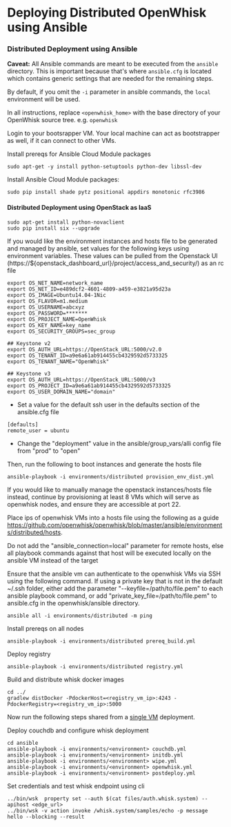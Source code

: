 Deploying Distributed OpenWhisk using Ansible
=========

### Distributed Deployment using Ansible
**Caveat:** All Ansible commands are meant to be executed from the `ansible` directory.
This is important because that's where `ansible.cfg` is located which contains generic settings that are needed for the remaining steps.

By default, if you omit the `-i` parameter in ansible commands, the `local` environment will be used.

In all instructions, replace `<openwhisk_home>` with the base directory of your OpenWhisk source tree. e.g. `openwhisk`

Login to your bootsrapper VM. Your local machine can act as bootstrapper as well, if it can connect to other VMs.

Install prereqs for Ansible Cloud Module packages
```
sudo apt-get -y install python-setuptools python-dev libssl-dev
```

Install Ansible Cloud Module packages:
```
sudo pip install shade pytz positional appdirs monotonic rfc3986
```

#### Distributed Deployment using OpenStack as IaaS 

```
sudo apt-get install python-novaclient
sudo pip install six --upgrade
```
If you would like the environment instances and hosts file to be generated and managed by ansible, set values for the following keys using environment variables. These values can be pulled from the Openstack UI (https://${openstack_dashboard_url}/project/access_and_security/) as an rc file

```
export OS_NET_NAME=network_name
export OS_NET_ID=e489dcf2-4601-4809-a459-e3821a95d23a
export OS_IMAGE=Ubuntu14.04-1Nic
export OS_FLAVOR=m1.medium
export OS_USERNAME=abcxyz
export OS_PASSWORD=*******
export OS_PROJECT_NAME=OpenWhisk
export OS_KEY_NAME=key_name
export OS_SECURITY_GROUPS=sec_group

## Keystone v2
export OS_AUTH_URL=https://OpenStack_URL:5000/v2.0
export OS_TENANT_ID=a9e6a61ab914455cb4329592d5733325
export OS_TENANT_NAME="OpenWhisk"

## Keystone v3
export OS_AUTH_URL=https://OpenStack_URL:5000/v3
export OS_PROJECT_ID=a9e6a61ab914455cb4329592d5733325
export OS_USER_DOMAIN_NAME="domain"
```

- Set a value for the default ssh user in the defaults section of the ansible.cfg file
```
[defaults]
remote_user = ubuntu
```

- Change the "deployment" value in the ansible/group_vars/alli config file from "prod" to "open"

Then, run the following to boot instances and generate the hosts file
```
ansible-playbook -i environments/distributed provision_env_dist.yml
```

If you would like to manually manage the openstack instances/hosts file instead, continue by provisioning at least 8 VMs which will serve as openwhisk nodes, and ensure they are accessible at port 22. 

Place ips of openwhisk VMs into a hosts file using the following as a guide https://github.com/openwhisk/openwhisk/blob/master/ansible/environments/distributed/hosts. 

Do not add the "ansible_connection=local" parameter for remote hosts, else all playbook commands against that host will be executed locally on the ansible VM instead of the target

Ensure that the ansible vm can authenticate to the openwhisk VMs via SSH using the following command. If using a private key that is not in the default ~/.ssh folder, either add the parameter "--keyfile=/path/to/file.pem" to each ansible playbook command, or add "private_key_file=/path/to/file.pem" to ansible.cfg in the openwhisk/ansible directory.

```
ansible all -i environments/distributed -m ping
```

Install prereqs on all nodes
```
ansible-playbook -i environments/distributed prereq_build.yml
```

Deploy registry
```
ansible-playbook -i environments/distributed registry.yml
```

Build and distribute whisk docker images
```
cd ../
gradlew distDocker -PdockerHost=<registry_vm_ip>:4243 -PdockerRegistry=<registry_vm_ip>:5000
```
Now run the following steps shared from a [single VM](README.md) deployment. 

Deploy couchdb and configure whisk deployment
```
cd ansible
ansible-playbook -i environments/<environment> couchdb.yml
ansible-playbook -i environments/<environment> initdb.yml
ansible-playbook -i environments/<environment> wipe.yml
ansible-playbook -i environments/<environment> openwhisk.yml
ansible-playbook -i environments/<environment> postdeploy.yml
```

Set credentials and test whisk endpoint using cli
```
../bin/wsk  property set --auth $(cat files/auth.whisk.system) --apihost <edge_url>
../bin/wsk -v action invoke /whisk.system/samples/echo -p message hello --blocking --result
```

